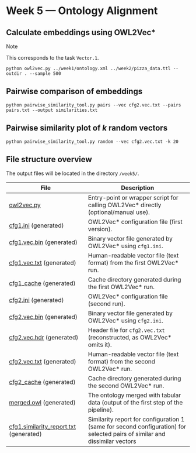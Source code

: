 # Week 5 — Ontology Alignment

## Calculate embeddings using OWL2Vec*

> [!NOTE]
> This corresponds to the task `Vector.1`.

```shell
python owl2vec.py ../week1/ontology.xml ../week2/pizza_data.ttl --outdir . --sample 500
```

## Pairwise comparison of embeddings
```shell
python pairwise_similarity_tool.py pairs --vec cfg2.vec.txt --pairs pairs.txt --output similarities.txt
```

## Pairwise similarity plot of $k$ random vectors
```shell
python pairwise_similarity_tool.py random --vec cfg2.vec.txt -k 20
```

## File structure overview

The output files will be located in the directory `/week5/`.

| File                                                                        | Description                                                                                                                |
|-----------------------------------------------------------------------------|----------------------------------------------------------------------------------------------------------------------------|
| [owl2vec.py](/week5/owl2vec.py)                                             | Entry-point or wrapper script for calling OWL2Vec* directly (optional/manual use).                                         |
| [cfg1.ini](/week5/cfg1.ini) (generated)                                     | OWL2Vec* configuration file (first version).                                                                               |
| [cfg1.vec.bin](/week5/cfg1_2000.vec.bin) (generated)                        | Binary vector file generated by OWL2Vec* using `cfg1.ini`.                                                                 |
| [cfg1.vec.txt](/week5/cfg1_2000.vec.txt) (generated)                        | Human-readable vector file (text format) from the first OWL2Vec* run.                                                      |
| [cfg1_cache](/week5/cfg1_cache) (generated)                                 | Cache directory generated during the first OWL2Vec* run.                                                                   |
| [cfg2.ini](/week5/cfg2.ini) (generated)                                     | OWL2Vec* configuration file (second run).                                                                                  |
| [cfg2.vec.bin](/week5/cfg2_2000.vec.bin) (generated)                        | Binary vector file generated by OWL2Vec* using `cfg2.ini`.                                                                 |
| [cfg2.vec.hdr](/week5/cfg2.vec.hdr) (generated)                             | Header file for `cfg2.vec.txt` (reconstructed, as OWL2Vec* omits it).                                                      |
| [cfg2.vec.txt](/week5/cfg2_2000.vec.txt) (generated)                        | Human-readable vector file (text format) from the second OWL2Vec* run.                                                     |
| [cfg2_cache](/week5/cfg2_cache) (generated)                                 | Cache directory generated during the second OWL2Vec* run.                                                                  |
| [merged.owl](/week5/merged.owl) (generated)                                 | The ontology merged with tabular data (output of the first step of the pipeline).                                          |
| [cfg1.similarity_report.txt](/week5/cfg1.similarity_report.txt) (generated) | Similarity report for configuration 1 (same for second configuration) for selected pairs of similar and dissimilar vectors |

